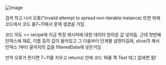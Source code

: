 

![image](https://github.com/CAU-CSE-DiaSilver/Front/assets/67683170/78825880-fb99-4810-96bc-deff9071ce40)


검색 하고 나서 오류("invalid attempt to spread non-iterable instance) 뜨면 위에 코드에서
코드 줄7~11에서 문제 생겼을 거임

코드 의도 >> 
recipe에 지금 특정 레시피에 대한 데이터 받아온 값 넣어둠.
근데 첫번째 인덱스에 재료, 이름 등의 값이 들어있고 그 다음부터 단계별 설명이길래, slice(1) 해서 인덱스 1부터 끝까지의 값을 filteredData에 넣은거임

만약 오류가 뜬다면 7~11줄 지우고 return() 안에 코드 16줄 쪽 Text 태그 없애면 됨!
